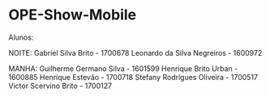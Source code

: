 # OPE-Show-Mobile
Alunos:

NOITE:
Gabriel Silva Brito - 1700678 
Leonardo da Silva Negreiros  - 1600972

MANHA:
Guilherme Germano Silva - 1601599 
Henrique Brito Urban - 1600885
Henrique Estevão - 1700718
Stefany Rodrigues Oliveira - 1700517
Victor Scervino Brito - 1700127

